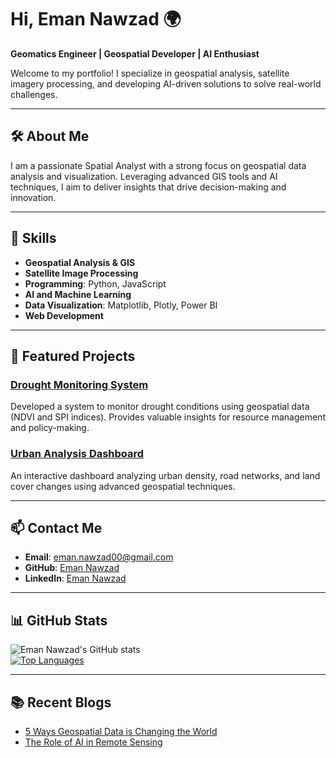# Hi,  Eman Nawzad 🌍  
**Geomatics Engineer | Geospatial Developer | AI Enthusiast**

Welcome to my portfolio! I specialize in geospatial analysis, satellite imagery processing, and developing AI-driven solutions to solve real-world challenges.  

---

## 🛠 About Me
I am a passionate Spatial Analyst with a strong focus on geospatial data analysis and visualization. Leveraging advanced GIS tools and AI techniques, I aim to deliver insights that drive decision-making and innovation.

---

## 🚀 Skills  
- **Geospatial Analysis & GIS**  
- **Satellite Image Processing**  
- **Programming**: Python, JavaScript  
- **AI and Machine Learning**  
- **Data Visualization**: Matplotlib, Plotly, Power BI  
- **Web Development**  

---

## 🌟 Featured Projects
### [Drought Monitoring System](https://github.com/eman-nawzad/Drought-Monitoring)  
Developed a system to monitor drought conditions using geospatial data (NDVI and SPI indices). Provides valuable insights for resource management and policy-making.  

### [Urban Analysis Dashboard](https://github.com/eman-nawzad/urban-analysis)  
An interactive dashboard analyzing urban density, road networks, and land cover changes using advanced geospatial techniques.  

---

## 📫 Contact Me
- **Email**: [eman.nawzad00@gmail.com](mailto:eman.nawzad00@gmail.com)  
- **GitHub**: [Eman Nawzad](https://github.com/eman-nawzad)  
- **LinkedIn**: [Eman Nawzad](https://www.linkedin.com/in/eman-nawzad)  

---

## 📊 GitHub Stats  
![Eman Nawzad's GitHub stats](https://github-readme-stats.vercel.app/api?username=eman-nawzad&show_icons=true&theme=radical)  
[![Top Languages](https://github-readme-stats.vercel.app/api/top-langs/?username=eman-nawzad&layout=compact)](https://github.com/anuraghazra/github-readme-stats)

---

## 📚 Recent Blogs
- [5 Ways Geospatial Data is Changing the World](#)
- [The Role of AI in Remote Sensing](#)

